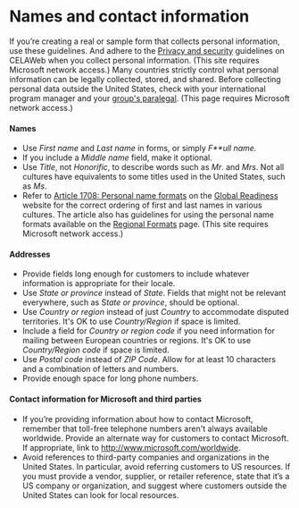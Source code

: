 ﻿# Names and contact information

If you’re creating a real or sample form that collects personal information, use these guidelines. And adhere to the [Privacy and security](https://microsoft.sharepoint.com/sites/LCAWeb/home/product-development/regulatory-compliance/privacy-and-security) guidelines on CELAWeb when you collect personal information. (This site requires Microsoft network access.) Many
countries strictly control what personal information
can be legally collected, stored, and shared. Before
collecting personal data outside the United States, check with
your international program manager and your [group's paralegal](https://microsoft.sharepoint.com/sites/lcaweb/Pages/Applications/LegalContact.aspx). (This page requires Microsoft network access.)

#### Names

  - Use *First name* and *Last name* in forms, or simply *F**ull name.* 
  - If you include a *Middle name* field, make it optional. 
  - Use *Title*, not *Honorific*, to describe words such as *Mr*. and *Mrs*. Not all cultures have equivalents to some titles used in the United States, such as *Ms*.
  - Refer to [Article 1708: Personal name formats](https://microsoft.sharepoint.com/teams/celaGlobalReadiness/KBLibrary/1708.docx?web=1 "GPWeb KB article") on the [Global Readiness](https://microsoft.sharepoint.com/teams/celaGlobalReadiness/Pages/Home.aspx) website for
    the correct ordering of first and last names in various cultures. The
    article also has guidelines for using the personal name formats
    available on the [Regional Formats](https://globalready.azurewebsites.net/marketreadiness/locale "GPWeb Regional Formats for personal names") page. (This site requires Microsoft network access.)

#### Addresses

  - Provide fields long enough for customers to include whatever information is appropriate for their locale. 
  - Use *State or province* instead of *State*. Fields that might not be relevant everywhere, such as S*tate or province*, should be optional. 
  - Use *Country or region* instead of just *Country* to accommodate disputed territories. It's OK to use *Country/Region* if space is limited.
  - Include a field for *Country or region code* if you need information for mailing between European countries or regions. It's OK to use *Country/Region code* if space is limited.
  - Use *Postal code* instead of *ZIP Code*. Allow for at least 10 characters and a combination of letters and numbers. 
  - Provide enough space for long phone numbers. 

#### Contact information for Microsoft and third parties

  - If
    you’re providing information about how to contact
    Microsoft, remember that toll-free telephone numbers aren't
    always available worldwide. Provide an alternate way for customers
    to contact Microsoft. If appropriate, link to <http://www.microsoft.com/worldwide>.
  - Avoid
    references to third-party companies and organizations in the
    United States. In particular, avoid referring customers to US
    resources. If you must provide a vendor, supplier, or retailer
    reference, state that it’s a US company or organization, and
    suggest where customers outside the United States can
    look for local resources.
